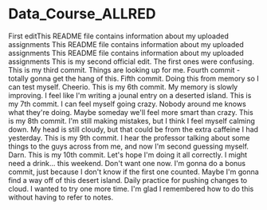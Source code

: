 # Data_Course_ALLRED
First editThis README file contains information about my uploaded assignments
This README file contains information about my uploaded assignments
This README file contains information about my uploaded assignments
This is my second official edit. The first ones were confusing.
This is my third commit. Things are looking up for me.
Fourth commit - totally gonna get the hang of this.
Fifth commit. Doing this from memory so I can test myself. Cheerio.
This is my 6th commit. My memory is slowly improving. I feel like I'm writing a jounal entry on a deserted island.
This is my 7th commit. I can feel myself going crazy. Nobody around me knows what they're doing. Maybe someday we'll feel more smart than crazy.
This is my 8th commit. I'm still making mistakes, but I think I feel myself calming down. My head is still cloudy, but that could be from the extra caffeine I had yesterday.
This is my 9th commit. I hear the professor talking about some things to the guys across from me, and now I'm second guessing myself. Darn.
This is my 10th commit. Let's hope I'm doing it all correctly. I might need a drink... this weekend. Don't want one now.
I'm gonna do a bonus commit, just because I don't know if the first one counted. Maybe I'm gonna find a way off of this desert island.
Daily practice for pushing changes to cloud.
I wanted to try one more time. I'm glad I remembered how to do this without having to refer to notes.
